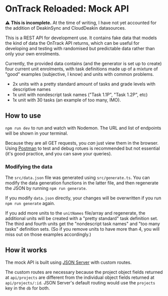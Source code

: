 # OnTrack Reloaded: Mock API

⚠️ **This is incomplete.** At the time of writing, I have not yet accounted for the addition of DeakinSync and CloudDeakin datasources.

This is a REST API for development use. It contains fake data that models the kind of data the OnTrack API returns, which can be useful for developing and testing with randomised but predictable data rather than only your own enrolments.

Currently, the provided data contains (and the generator is set up to create) four current unit enrolments, with task definitions made up of a mixture of "good" examples (subjective, I know) and units with common problems. 
- 2x units with a pretty standard amount of tasks and grade levels with descriptive names 
- 1x unit with nondescript task names ("Task 1.1P", "Task 1.2P", etc)
- 1x unit with 30 tasks (an example of too many, IMO).

## How to use

`npm run dev` to run and watch with Nodemon. The URL and list of endpoints will be shown in your terminal.

Because they are all GET requests, you _can_ just view them in the browser. Using [Postman](https://www.postman.com/api-platform/api-client/) to test and debug rotues is recommended but not essential (it's good practice, and you can save your queries).

### Modifying the data

The `src/data.json` file was generated using `src/generate.ts`. You can modify the data generation functions in the latter file, and then regenerate the JSON by running `npm run generate`. 

If you modify `data.json` directly, your changes will be overwritten if you run `npm run generate` again.

If you add more units to the `unitNames` file/array and regenerate, the additional units will be created with a "pretty standard" task definition set. The third and fourth units get the "nondescript task names" and "too many tasks" definition sets. (So if you remove units to have more than 4, you will miss out on those examples accordingly.)

## How it works

The mock API is built using [JSON Server](https://github.com/typicode/json-server) with custom routes.

The custom routes are necessary because the project object fields returned at `api/projects` are different from the individual object fields returned at `api/projects/:id`. JSON Server's default routing would use the `projects` key in the `db` for both. 

